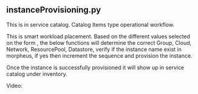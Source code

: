 ## instanceProvisioning.py

This is in service catalog. Catalog Items type operational workflow.

This is smart workload placement. Based on the different values selected on the form , the below functions will determine the correct Group, Cloud, Network, ResourcePool, Datastore, verify if the instance name exist in morpheus, if yes then increment the sequence and provision the instance.

Once the instance is successfully provisioned it will show up in service catalog under inventory.

Video: 
